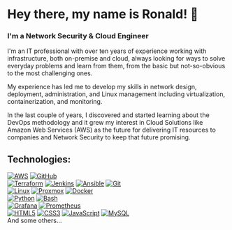 # Hey there, my name is Ronald! 👋
### I'm a Network Security & Cloud Engineer

I'm an IT professional with over ten years of experience working with infrastructure, both on-premise and cloud, always looking for ways to solve everyday problems and learn from them, from the basic but not-so-obvious to the most challenging ones.

My experience has led me to develop my skills in network design, deployment, administration, and Linux management including virtualization, containerization, and monitoring.

In the last couple of years, I discovered and started learning about the DevOps methodology and it grew my interest in Cloud Solutions like Amazon Web Services (AWS) as the future for delivering IT resources to companies and Network Security to keep that future promising.


## Technologies:
[![AWS](https://img.shields.io/badge/AWS-232F3E?style=for-the-badge&logo=amazon-aws&logoColor=white&labelColor=101010)]()
[![GitHub](https://img.shields.io/badge/GitHub-181717?style=for-the-badge&logo=github&logoColor=white&labelColor=101010)]()
</br>
[![Terraform](https://img.shields.io/badge/Terraform-7B42BC?style=for-the-badge&logo=terraform&logoColor=white&labelColor=101010)]()
[![Jenkins](https://img.shields.io/badge/Jenkins-D24939?style=for-the-badge&logo=jenkins&logoColor=white&labelColor=101010)]()
[![Ansible](https://img.shields.io/badge/Ansible-EE0000?style=for-the-badge&logo=ansible&logoColor=white&labelColor=101010)]()
[![Git](https://img.shields.io/badge/Git-F05032?style=for-the-badge&logo=git&logoColor=white&labelColor=101010)]()
</br>
[![Linux](https://img.shields.io/badge/Linux-FCC624?style=for-the-badge&logo=linux&logoColor=white&labelColor=101010)]()
[![Proxmox](https://img.shields.io/badge/Proxmox-E57000?style=for-the-badge&logo=proxmox&logoColor=white&labelColor=101010)]()
[![Docker](https://img.shields.io/badge/Docker-2496ED?style=for-the-badge&logo=docker&logoColor=white&labelColor=101010)]()
</br>
[![Python](https://img.shields.io/badge/Python-yellow?style=for-the-badge&logo=python&logoColor=white&labelColor=101010)]()
[![Bash](https://img.shields.io/badge/Bash-4EAA25?style=for-the-badge&logo=gnubash&logoColor=white&labelColor=101010)]()
</br>
[![Grafana](https://img.shields.io/badge/Grafana-F46800?style=for-the-badge&logo=grafana&logoColor=white&labelColor=101010)]()
[![Prometheus](https://img.shields.io/badge/Prometheus-E6522C?style=for-the-badge&logo=prometheus&logoColor=white&labelColor=101010)]()
</br>
[![HTML5](https://img.shields.io/badge/HTML5-E34F26?style=for-the-badge&logo=html5&logoColor=white&labelColor=101010)]()
[![CSS3](https://img.shields.io/badge/CSS-1572B?style=for-the-badge&logo=css3&logoColor=white&labelColor=101010)]()
[![JavaScript](https://img.shields.io/badge/JavaScript-F7DF1E?style=for-the-badge&logo=javascript&logoColor=white&labelColor=101010)]()
[![MySQL](https://img.shields.io/badge/MySQL-4479A1?style=for-the-badge&logo=mysql&logoColor=white&labelColor=101010)]()
</br>
And some others...
